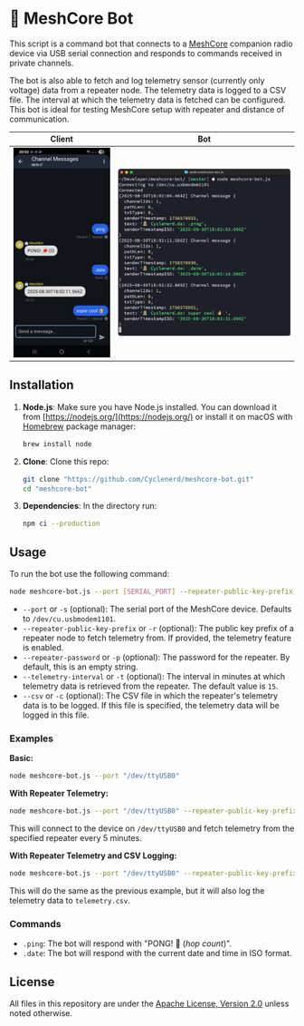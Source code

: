 # 🤖 MeshCore Bot

This script is a command bot that connects to a [MeshCore](https://github.com/meshcore-dev/MeshCore) companion radio device via USB serial connection and responds to commands received in private channels.

The bot is also able to fetch and log telemetry sensor (currently only voltage) data from a repeater node.
The telemetry data is logged to a CSV file.
The interval at which the telemetry data is fetched can be configured.
This bot is ideal for testing MeshCore setup with repeater and distance of communication.

| Client | Bot |
|--------|-----|
| ![Screenshot: Client](./img/screenshot-client.jpg) | ![Screenshot: Bot Log](./img/screenshot-bot.png) |

## Installation

1.  **Node.js**: Make sure you have Node.js installed. You can download it from [https://nodejs.org/](https://nodejs.org/) or install it on macOS with [Homebrew](https://brew.sh/) package manager:

    ```bash
    brew install node
    ```

1.  **Clone**: Clone this repo:

    ```bash
    git clone "https://github.com/Cyclenerd/meshcore-bot.git"
    cd "meshcore-bot"
    ```

1.  **Dependencies**: In the directory run:

    ```bash
    npm ci --production
    ```

## Usage

To run the bot use the following command:

```bash
node meshcore-bot.js --port [SERIAL_PORT] --repeater-public-key-prefix [REPEATER_PUBLIC_KEY_PREFIX] --repeater-password [REPEATER_PASSWORD] --telemetry-interval [TELEMETRY_INTERVAL_MINUTES] --csv [CSV_FILE]
```

-   `--port` or `-s` (optional): The serial port of the MeshCore device. Defaults to `/dev/cu.usbmodem1101`.
-   `--repeater-public-key-prefix` or `-r` (optional): The public key prefix of a repeater node to fetch telemetry from. If provided, the telemetry feature is enabled.
-   `--repeater-password` or `-p` (optional): The password for the repeater. By default, this is an empty string.
-   `--telemetry-interval` or `-t` (optional): The interval in minutes at which telemetry data is retrieved from the repeater. The default value is `15`.
-   `--csv` or `-c` (optional): The CSV file in which the repeater's telemetry data is to be logged. If this file is specified, the telemetry data will be logged in this file.

### Examples

**Basic:**
```bash
node meshcore-bot.js --port "/dev/ttyUSB0"
```

**With Repeater Telemetry:**
```bash
node meshcore-bot.js --port "/dev/ttyUSB0" --repeater-public-key-prefix "935c6b694200644710a374c250c76f7aed9ec2ff3e60261447d4eda7c246ce5d" --repeater-password "your-password" --telemetry-interval 5
```
This will connect to the device on `/dev/ttyUSB0` and fetch telemetry from the specified repeater every 5 minutes.

**With Repeater Telemetry and CSV Logging:**
```bash
node meshcore-bot.js --port "/dev/ttyUSB0" --repeater-public-key-prefix "935c6b694200644710a374c250c76f7aed9ec2ff3e60261447d4eda7c246ce5d" --repeater-password "your-password" --telemetry-interval 5 --csv "telemetry.csv"
```
This will do the same as the previous example, but it will also log the telemetry data to `telemetry.csv`.

### Commands

-   `.ping`: The bot will respond with "PONG! 🏓 (*hop count*)".
-   `.date`: The bot will respond with the current date and time in ISO format.

## License

All files in this repository are under the [Apache License, Version 2.0](LICENSE) unless noted otherwise.
